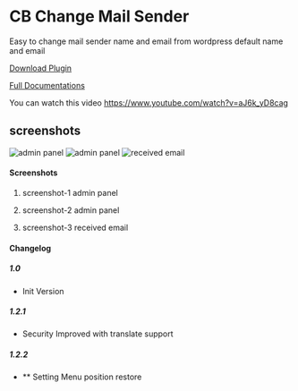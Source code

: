 # CB Change Mail Sender
Easy to change mail sender name and email from wordpress default name and email

[Download Plugin](https://wordpress.org/plugins/cb-change-mail-sender/)

[Full Documentations](http://www.codingbank.com/item/cb-change-mail-sender-wordpress-plugin/)

You can watch this video
https://www.youtube.com/watch?v=aJ6k_yD8cag

## screenshots
![admin panel](https://ps.w.org/cb-change-mail-sender/assets/screenshot-1.png)
![admin panel](https://raw.githubusercontent.com/hmbashar/CB-Change-Mail-Sender/master/screenshots/screenshot-2.png)
![received email](https://raw.githubusercontent.com/hmbashar/CB-Change-Mail-Sender/master/screenshots/screenshot-3.png)

#### Screenshots

1. screenshot-1 admin panel

1. screenshot-2 admin panel

2. screenshot-3 received email

#### Changelog

##### 1.0
* Init Version

##### 1.2.1
* Security Improved with translate support

##### 1.2.2
* ** Setting Menu position restore